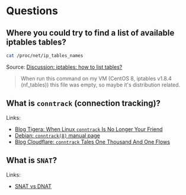 # Questions

## Where you could try to find a list of available iptables tables?

```sh
cat /proc/net/ip_tables_names
```

Source: [Discussion: iptables: how to list tables?](https://comp.os.linux.networking.narkive.com/fDfacHDC/iptables-how-to-list-tables#post4)

> When run this command on my VM (CentOS 8, iptables v1.8.4 (nf_tables))
> this file was empty, so maybe it's distribution related.

## What is `conntrack` (connection tracking)?

Links:

* [Blog Tigera: When Linux `conntrack` Is No Longer Your Friend](https://www.tigera.io/blog/when-linux-conntrack-is-no-longer-your-friend/)
* [Debian: `conntrack(8)` manual page](https://manpages.debian.org/testing/conntrack/conntrack.8.en.html)
* [Blog Cloudflare: `conntrack` Tales One Thousand And One Flows](https://blog.cloudflare.com/conntrack-tales-one-thousand-and-one-flows/)

## What is `SNAT`?

Links:

* [SNAT vs DNAT](https://ipwithease.com/snat-vs-dnat/)
